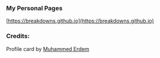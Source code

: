 ### My Personal Pages

[https://breakdowns.github.io](https://breakdowns.github.io)

### Credits:
Profile card by [Muhammed Erdem](https://codepen.io/JavaScriptJunkie)
